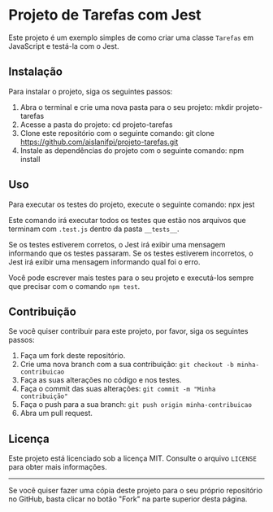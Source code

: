 # Projeto de Tarefas com Jest

Este projeto é um exemplo simples de como criar uma classe `Tarefas` em JavaScript e testá-la com o Jest.

## Instalação

Para instalar o projeto, siga os seguintes passos:

1. Abra o terminal e crie uma nova pasta para o seu projeto:
mkdir projeto-tarefas
2. Acesse a pasta do projeto:
cd projeto-tarefas
3. Clone este repositório com o seguinte comando:
git clone https://github.com/aislanifpi/projeto-tarefas.git
4. Instale as dependências do projeto com o seguinte comando:
npm install
## Uso

Para executar os testes do projeto, execute o seguinte comando:
npx jest

Este comando irá executar todos os testes que estão nos arquivos que terminam com `.test.js` dentro da pasta `__tests__`.

Se os testes estiverem corretos, o Jest irá exibir uma mensagem informando que os testes passaram. Se os testes estiverem incorretos, o Jest irá exibir uma mensagem informando qual foi o erro.

Você pode escrever mais testes para o seu projeto e executá-los sempre que precisar com o comando `npm test`.

## Contribuição

Se você quiser contribuir para este projeto, por favor, siga os seguintes passos:

1. Faça um fork deste repositório.
2. Crie uma nova branch com a sua contribuição: `git checkout -b minha-contribuicao`
3. Faça as suas alterações no código e nos testes.
4. Faça o commit das suas alterações: `git commit -m "Minha contribuição"`
5. Faça o push para a sua branch: `git push origin minha-contribuicao`
6. Abra um pull request.

## Licença

Este projeto está licenciado sob a licença MIT. Consulte o arquivo `LICENSE` para obter mais informações.

---

Se você quiser fazer uma cópia deste projeto para o seu próprio repositório no GitHub, basta clicar no botão "Fork" na parte superior desta página.
